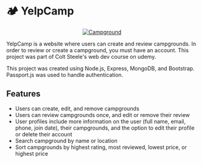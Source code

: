 # 🏕 YelpCamp

<a href="yelpcamp-bc78.onrender.com">
 <p align="center">
  <img src="https://i.imgur.com/F6IiDsR.png?w="350" alt="Campground"
 </p>
</a>

YelpCamp is a website where users can create and review campgrounds. In order to review or create a campground, you must have an account. This project was part of Colt Steele's web dev course on udemy.  

This project was created using Node.js, Express, MongoDB, and Bootstrap. Passport.js was used to handle authentication.  

## Features
* Users can create, edit, and remove campgrounds
* Users can review campgrounds once, and edit or remove their review
* User profiles include more information on the user (full name, email, phone, join date), their campgrounds, and the option to edit their profile or delete their account
* Search campground by name or location
* Sort campgrounds by highest rating, most reviewed, lowest price, or highest price
